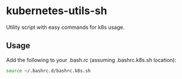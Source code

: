 # kubernetes-utils-sh

Utility script with easy commands for k8s usage.


## Usage

Add the following to your .bash.rc (assuming .bashrc.k8s.sh location):

```sh
source ~/.bashrc.d/bashrc.k8s.sh
```
